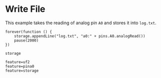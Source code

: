 # Write File

This example takes the reading of analog pin `A0` and stores it into `log.txt`.

```blocks
forever(function () {
    storage.appendLine("log.txt", "a0:" + pins.A0.analogRead())
    pause(2000)
})
```

```package
storage
```

```config
feature=uf2
feature=pina0
feature=storage
```